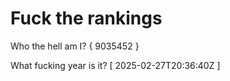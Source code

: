 # Fuck the rankings

Who the hell am I?
{ 9035452 }

What fucking year is it?
[ 2025-02-27T20:36:40Z ]
